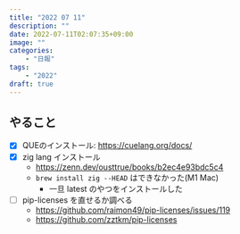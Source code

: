 ```yaml
---
title: "2022 07 11"
description: ""
date: 2022-07-11T02:07:35+09:00
image: ""
categories:
    - "日報"
tags:
    - "2022"
draft: true
---
```


## やること

- [x] QUEのインストール: https://cuelang.org/docs/
- [x] zig lang インストール
	- https://zenn.dev/ousttrue/books/b2ec4e93bdc5c4
	- `brew install zig --HEAD` はできなかった(M1 Mac)
		- 一旦 latest のやつをインストールした
- [ ] pip-licenses を直せるか調べる
	- https://github.com/raimon49/pip-licenses/issues/119
	- https://github.com/zztkm/pip-licenses
